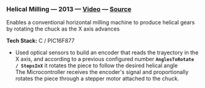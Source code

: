 ### Helical Milling — 2013 — [Video](https://www.youtube.com/watch?v=wu8dKf8xgoI) — [Source](https://github.com/madacol/helical-milling)

  Enables a conventional horizontal milling machine to produce helical gears by rotating the chuck as the X axis advances

  **Tech Stack:** C / PIC16F877

<!-- - Designed, built and developed the electronic system. -->
- Used optical sensors to build an encoder that reads the trayectory in the X axis, and according to a previous configured number **`AnglesToRotate / StepsInX`** it rotates the piece to follow the desired helical angle\
  The Microcontroller receives the encoder's signal and proportionally rotates the piece through a stepper motor attached to the chuck.